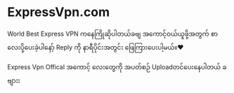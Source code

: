 # ExpressVpn.com
World Best Express VPN ကနေကြိုဆိုပါတယ်ခဗျ
အကောင့်ဝယ်ယူဖို့အတွက် စာလေးပို့ပေးခဲ့ပါနော့်
Reply ကို နာရီပိုင်းအတွင်း ဖြေကြားပေးပါ့မယ်။❤️
 
Express Vpn Offical အကောင့် လေးတွေကို
အပတ်စဉ် Uploadတင်ပေးနေပါတယ် ခဗျားး
